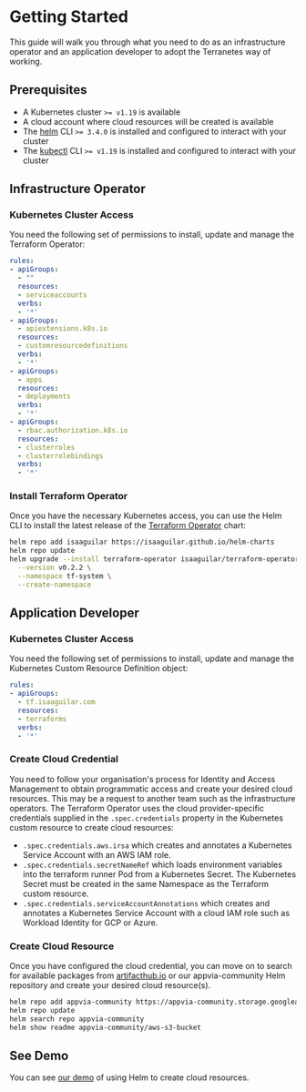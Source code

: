# Getting Started

This guide will walk you through what you need to do as an infrastructure operator and an application developer to adopt the Terranetes way of working.

## Prerequisites
- A Kubernetes cluster `>= v1.19` is available
- A cloud account where cloud resources will be created is available
- The [helm](https://helm.sh/docs/intro/install/) CLI `>= 3.4.0` is installed and configured to interact with your cluster
- The [kubectl](https://kubernetes.io/docs/tasks/tools/install-kubectl/) CLI `>= v1.19` is installed and configured to interact with your cluster

## Infrastructure Operator
### Kubernetes Cluster Access
You need the following set of permissions to install, update and manage the Terraform Operator:
```yaml
rules:
- apiGroups:
  - ""
  resources:
  - serviceaccounts
  verbs:
  - '*'
- apiGroups:
  - apiextensions.k8s.io
  resources:
  - customresourcedefinitions
  verbs:
  - '*'
- apiGroups:
  - apps
  resources:
  - deployments
  verbs:
  - '*'
- apiGroups:
  - rbac.authorization.k8s.io
  resources:
  - clusterroles
  - clusterrolebindings
  verbs:
  - '*'
```

### Install Terraform Operator
Once you have the necessary Kubernetes access, you can use the Helm CLI to install the latest release of the [Terraform Operator](https://github.com/isaaguilar/terraform-operator) chart:
```bash
helm repo add isaaguilar https://isaaguilar.github.io/helm-charts
helm repo update
helm upgrade --install terraform-operator isaaguilar/terraform-operator \
  --version v0.2.2 \
  --namespace tf-system \
  --create-namespace
```

## Application Developer
### Kubernetes Cluster Access
You need the following set of permissions to install, update and manage the Kubernetes Custom Resource Definition object:
```yaml
rules:
- apiGroups:
  - tf.isaaguilar.com
  resources:
  - terraforms
  verbs:
  - '*'
```

### Create Cloud Credential
You need to follow your organisation's process for Identity and Access Management to obtain programmatic access and create your desired cloud resources. This may be a request to another team such as the infrastructure operators. The Terraform Operator uses the cloud provider-specific credentials supplied in the `.spec.credentials` property in the Kubernetes custom resource to create cloud resources:
- `.spec.credentials.aws.irsa` which creates and annotates a Kubernetes Service Account with an AWS IAM role.
- `.spec.credentials.secretNameRef` which loads environment variables into the terraform runner Pod from a Kubernetes Secret. The Kubernetes Secret must be created in the same Namespace as the Terraform custom resource.  
- `.spec.credentials.serviceAccountAnnotations` which creates and annotates a Kubernetes Service Account with a cloud IAM role such as Workload Identity for GCP or Azure.

### Create Cloud Resource
Once you have configured the cloud credential, you can move on to search for available packages from [artifacthub.io](https://artifacthub.io/packages/search?ts_query_web=appvia) or our appvia-community Helm repository and create your desired cloud resource(s).

```bash
helm repo add appvia-community https://appvia-community.storage.googleapis.com
helm repo update
helm search repo appvia-community
helm show readme appvia-community/aws-s3-bucket
```

## See Demo
You can see [our demo](../demo/README.md) of using Helm to create cloud resources.
